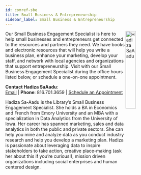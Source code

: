 ```yaml
---
id: comref-sbe
title: Small Business & Entrepreneurship
sidebar_label: Small Business & Entrepreneurship
---
```

<img src="https://www.kclibrary.org/sites/default/files/Hadiza.png" alt="Hadiza SaAadu" align="right" width="25%" />

Our Small Business Engagement Specialist is here to help small businesses and entrepreneurs get connected to the resources and partners they need. We have books and electronic resources that will help you write a business plan, enhance your marketing, develop your staff, and network with local agencies and organizations that support entrepreneurship. Visit with our Small Business Engagement Specialist during the office hours listed below, or schedule a one-on-one appointment.

**Contact Hadiza SaAadu**:  
[Email](https://www.kclibrary.org/contact-us-form?id=26914&email=0)  |  **Phone**: 816.701.3659  |  [Schedule an Appointment](https://calendly.com/hadizasaaadu)

Hadiza Sa-Aadu is the Library’s Small Business Engagement Specialist. She holds a BA in Economics and French from Emory University and an MBA with a specialization in Data Analytics from the University of Iowa. Her career has spanned marketing, sales and data analytics in both the public and private sectors. She can help you mine and analyze data as you conduct industry research and help you develop a marketing plan. Hadiza is passionate about leveraging data to inspire stakeholders to take action, creative place-making (ask her about this if you’re curious!), mission driven organizations including social enterprises and human centered design.
